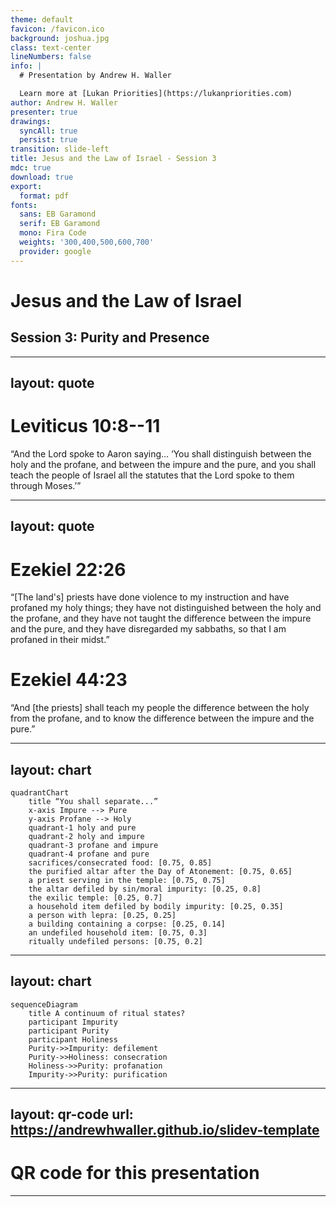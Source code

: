 ```yaml
---
theme: default
favicon: /favicon.ico
background: joshua.jpg
class: text-center
lineNumbers: false
info: |
  # Presentation by Andrew H. Waller

  Learn more at [Lukan Priorities](https://lukanpriorities.com)
author: Andrew H. Waller
presenter: true
drawings:
  syncAll: true
  persist: true
transition: slide-left
title: Jesus and the Law of Israel - Session 3
mdc: true
download: true
export:
  format: pdf
fonts:
  sans: EB Garamond
  serif: EB Garamond
  mono: Fira Code
  weights: '300,400,500,600,700'
  provider: google
---
```


# Jesus and the Law of Israel 

## Session 3: Purity and Presence

<!-- Background image can be found here: https://en.wikipedia.org/wiki/File:Benjamin_West_-_Joshua_passing_the_River_Jordan_with_the_Ark_of_the_Covenant_-_Google_Art_Project.jpg -->

---
layout: quote
---

# Leviticus 10:8--11
“And the <sc>Lord</sc> spoke to Aaron saying... ‘You shall distinguish between the holy and the profane, and between the impure and the pure, and you shall teach the people of Israel all the statutes that the <sc>Lord</sc> spoke to them through Moses.’”

<!--
* Lev 10 describes a fundamental duty of the priests: to distinguish and to teach.
* The priests are responsible for maintaining boundaries around the presence of the Lord and around the people and the land.
    * This involves separating the holy and profane and the pure and the impure.
    * Many English translations use the terms "clean"/"unclean" which sort of masks what's actually going on. 
        * The issue isn't cleanliness, but impurity.
        * This is a metaphysical contagion that goes beyond the presence or absence of dirt or other physical contaminants.
-->
---
layout: quote
---

# Ezekiel 22:26 
“\[The land's\] priests have done violence to my instruction and have profaned my holy things; they have not distinguished between the holy and the profane, and they have not taught the difference between the impure and the pure, and they have disregarded my sabbaths, so that I am profaned in their midst.”

# Ezekiel 44:23
“And \[the priests\] shall teach my people the difference between the holy from the profane, and to know the difference between the impure and the pure.”

---
layout: chart
---

```mermaid
quadrantChart
    title “You shall separate...”
    x-axis Impure --> Pure
    y-axis Profane --> Holy
    quadrant-1 holy and pure
    quadrant-2 holy and impure
    quadrant-3 profane and impure
    quadrant-4 profane and pure
    sacrifices/consecrated food: [0.75, 0.85]
    the purified altar after the Day of Atonement: [0.75, 0.65]
    a priest serving in the temple: [0.75, 0.75]
    the altar defiled by sin/moral impurity: [0.25, 0.8]
    the exilic temple: [0.25, 0.7]
    a household item defiled by bodily impurity: [0.25, 0.35]
    a person with lepra: [0.25, 0.25]
    a building containing a corpse: [0.25, 0.14]
    an undefiled household item: [0.75, 0.3]
    ritually undefiled persons: [0.75, 0.2]
```
---
layout: chart
---

```mermaid
sequenceDiagram
    title A continuum of ritual states?
    participant Impurity
    participant Purity
    participant Holiness
    Purity->>Impurity: defilement
    Purity->>Holiness: consecration
    Holiness->>Purity: profanation
    Impurity->>Purity: purification
```
<!--
* Is there an impurity-holiness continuum?
* Jay Sklar portrays ritual status in this way, although the words "continuum" or "spectrum" are not used.
* In this schema, consecration moves the subject from purity to holiness, while profanation does the opposite.
* Likewise, defilement and purification allow movement between purity and impurity.
* The issue here is that this framing does not account for the possibility of the defilement of a holy item.
    * To wit, the altar does not cease to be holy when it is defiled by moral impurity.
    * Likewise, a priest does not cease to be holy when he is defiled by bodily impurity.
    * Indeed, it is the continued holiness of the subject that demands elimination of impurity.
* It seems better to understand holiness as a divinely-ordained state that persists even if the subject undergoes defilement.
-->
---
layout: qr-code
url: https://andrewhwaller.github.io/slidev-template
---
# QR code for this presentation
---
